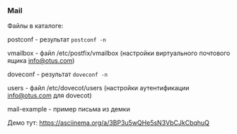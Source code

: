 ### Mail

Файлы в каталоге:

postconf - результат `postconf -n`

vmailbox - файл /etc/postfix/vmailbox (настройки виртуального почтового ящика info@otus.com)

doveconf - результат `doveconf -n`

users - файл /etc/dovecot/users (настройки аутентификации info@otus.com для dovecot)

mail-example - пример письма из демки

Демо тут: https://asciinema.org/a/3BP3u5wQHe5sN3VbCJkCbqhuQ